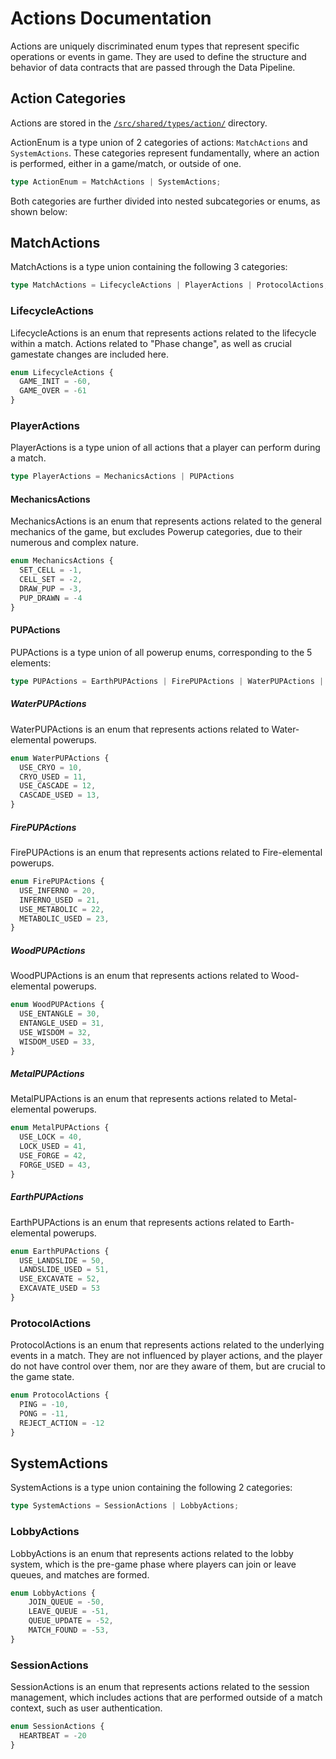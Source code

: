 # Actions Documentation

Actions are uniquely discriminated enum types that represent specific operations or events in game.
They are used to define the structure and behavior of data contracts that are passed through the Data Pipeline.

## Action Categories

Actions are stored in the [`/src/shared/types/action/`](/src/shared/types/enums/actions/) directory.

ActionEnum is a type union of 2 categories of actions: `MatchActions` and `SystemActions`.
These categories represent fundamentally, where an action is performed,
either in a game/match, or outside of one.

```ts
type ActionEnum = MatchActions | SystemActions;
```

Both categories are further divided into nested subcategories or enums, as shown below:

## MatchActions

MatchActions is a type union containing the following 3 categories:

```ts
type MatchActions = LifecycleActions | PlayerActions | ProtocolActions;
```

### LifecycleActions

LifecycleActions is an enum that represents actions related to the lifecycle within a match.
Actions related to "Phase change", as well as crucial gamestate changes are included here.

```ts
enum LifecycleActions {
  GAME_INIT = -60,
  GAME_OVER = -61
}
```

### PlayerActions

PlayerActions is a type union of all actions that a player can perform during a match.

```ts
type PlayerActions = MechanicsActions | PUPActions
```

#### MechanicsActions

MechanicsActions is an enum that represents actions related to the general mechanics of the game,
but excludes Powerup categories, due to their numerous and complex nature.

```ts
enum MechanicsActions {
  SET_CELL = -1,
  CELL_SET = -2,
  DRAW_PUP = -3,
  PUP_DRAWN = -4
}
```

#### PUPActions

PUPActions is a type union of all powerup enums, corresponding to the 5 elements:

```ts
type PUPActions = EarthPUPActions | FirePUPActions | WaterPUPActions | MetalPUPActions | WoodPUPActions;
```

##### WaterPUPActions

WaterPUPActions is an enum that represents actions related to Water-elemental powerups.

```ts
enum WaterPUPActions {
  USE_CRYO = 10,
  CRYO_USED = 11,
  USE_CASCADE = 12,
  CASCADE_USED = 13,
}
```

##### FirePUPActions

FirePUPActions is an enum that represents actions related to Fire-elemental powerups.

```ts
enum FirePUPActions {
  USE_INFERNO = 20,
  INFERNO_USED = 21,
  USE_METABOLIC = 22,
  METABOLIC_USED = 23,
}
```

##### WoodPUPActions

WoodPUPActions is an enum that represents actions related to Wood-elemental powerups.

```ts
enum WoodPUPActions {
  USE_ENTANGLE = 30,
  ENTANGLE_USED = 31,
  USE_WISDOM = 32,
  WISDOM_USED = 33,
}
```

##### MetalPUPActions

MetalPUPActions is an enum that represents actions related to Metal-elemental powerups.

```ts
enum MetalPUPActions {
  USE_LOCK = 40,
  LOCK_USED = 41,
  USE_FORGE = 42,
  FORGE_USED = 43,
}
```

##### EarthPUPActions

EarthPUPActions is an enum that represents actions related to Earth-elemental powerups.

```ts
enum EarthPUPActions {
  USE_LANDSLIDE = 50,
  LANDSLIDE_USED = 51,
  USE_EXCAVATE = 52,
  EXCAVATE_USED = 53
}
```

### ProtocolActions

ProtocolActions is an enum that represents actions related to the underlying events in a match.
They are not influenced by player actions, and the player do not have control over them,
nor are they aware of them, but are crucial to the game state.

```ts
enum ProtocolActions {
  PING = -10,
  PONG = -11,
  REJECT_ACTION = -12
}
```

## SystemActions

SystemActions is a type union containing the following 2 categories:

```ts
type SystemActions = SessionActions | LobbyActions;
```

### LobbyActions

LobbyActions is an enum that represents actions related to the lobby system,
which is the pre-game phase where players can join or leave queues, and matches are formed.

```ts
enum LobbyActions {
    JOIN_QUEUE = -50,
    LEAVE_QUEUE = -51,
    QUEUE_UPDATE = -52,
    MATCH_FOUND = -53,
}
```

### SessionActions

SessionActions is an enum that represents actions related to the session management,
which includes actions that are performed outside of a match context, such as user authentication.

```ts
enum SessionActions {
  HEARTBEAT = -20
}
```